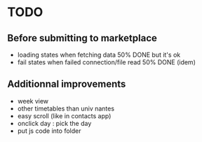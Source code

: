 TODO
====

Before submitting to marketplace
--------------------------------

 * loading states when fetching data 50% DONE but it's ok
 * fail states when failed connection/file read 50% DONE (idem)

Additionnal improvements
------------------------
 
 * week view
 * other timetables than univ nantes
 * easy scroll (like in contacts app)
 * onclick day : pick the day
 * put js code into folder
